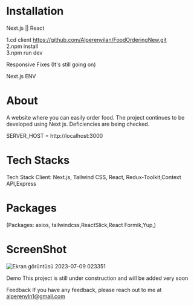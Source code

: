 
# Installation 


Next.js || React

1.cd client https://github.com/Alperenyilan/FoodOrderingNew.git </br>
2.npm install </br>
3.npm run dev </br>

Responsive Fixes (It's still going on)



Next.js ENV

# About 
A website where you can easily order food. The project continues to be developed using Next js. Deficiencies are being checked.

SERVER_HOST = http://localhost:3000

# Tech Stacks
Tech Stack Client: Next.js, Tailwind CSS, React, Redux-Toolkit,Context API,Express

# Packages
(Packages: axios, tailwindcss,ReactSlick,React Formik,Yup,)

# ScreenShot
![Ekran görüntüsü 2023-07-09 023351](https://github.com/Alperenyilan/FoodOrderingNew/assets/49797242/04a03826-9fa0-432d-911e-224700dfb384)


Demo This project is still under construction and will be added very soon

Feedback If you have any feedback, please reach out to me at alperenyln1@gmail.com
